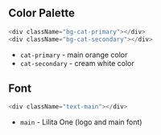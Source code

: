 ## Color Palette
```js
<div className="bg-cat-primary"></div> 
<div className="bg-cat-secondary"></div> 
```
- `cat-primary` - main orange color
- `cat-secondary` - cream white color

## Font
```js
<div className="text-main"></div>
```
- `main` - Lilita One (logo and main font)
